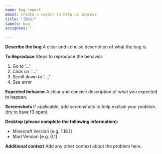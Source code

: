 ```yaml
---
name: Bug report
about: Create a report to help us improve
title: "[BUG]"
labels: bug
assignees: ''

---
```


**Describe the bug**
A clear and concise description of what the bug is.

**To Reproduce**
Steps to reproduce the behavior:
1. Go to '...'
2. Click on '....'
3. Scroll down to '....'
4. See error

**Expected behavior**
A clear and concise description of what you expected to happen.

**Screenshots**
If applicable, add screenshots to help explain your problem. (try to have f3 open)

**Desktop (please complete the following information):**
 - Minecraft Version [e.g. 1.18.1]
 - Mod Version [e.g. 0.1]

**Additional context**
Add any other context about the problem here.
